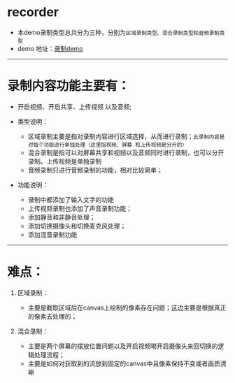 # recorder
  - 本demo录制类型总共分为三种，分别为`区域录制类型、混合录制类型和音频录制类型`
  - demo 地址：[录制demo](https://he-juan.github.io/RecordVideo/recordProgram/index.html)

-----
# 录制内容功能主要有： 
  - 开启视频、开启共享、上传视频 以及音频;
   
  - 类型说明：
      -  区域录制主要是指对录制内容进行区域选择，从而进行录制；`此录制内容是对每个功能进行单独处理（这里指视频、屏幕 和上传视频是分开的）`
      -  混合录制是指可以对屏幕共享和视频以及音频同时进行录制，也可以分开录制。上传视频是单独录制
      -  音频录制只进行音频录制的功能，相对比较简单；
  - 功能说明：
      - 录制中都添加了输入文字的功能
      - 上传视频录制也添加了声音录制功能； 
      - 添加静音和非静音处理；
      - 添加切换摄像头和切换麦克风处理；   
      - 添加混音录制功能
   
  -------
  
# 难点：
  1. 区域录制：
     - 主要是截取区域后在canvas上绘制的像素存在问题；这边主要是根据真正的像素去处理的；
 
  2. 混合录制：
     - 主要是两个屏幕的摆放位置问题以及开启视频喝开启摄像头来回切换的逻辑处理流程； 
     - 主要是如何对获取到的流放到固定的canvas中且像素保持不变或者画质清晰     
   
   